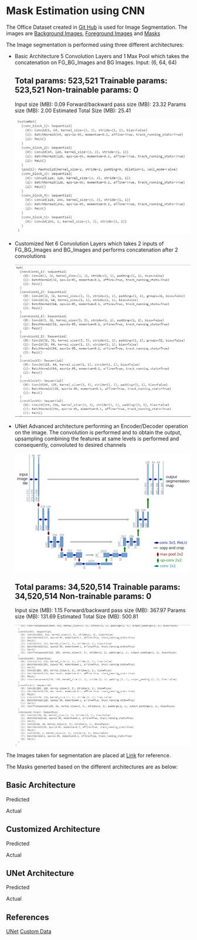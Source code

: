 # Mask Estimation using CNN

The Office Dataset created in [Git Hub](https://github.com/Anjalichimnani/EVA4_Custom_Data) is used for Image Segmentation. The images are [Background Images](https://github.com/Anjalichimnani/EVA4_Custom_Data/blob/master/reference_images/bg_images.png), [Foreground Images](https://github.com/Anjalichimnani/EVA4_Custom_Data/blob/master/reference_images/fg_images.png) and [Masks](https://github.com/Anjalichimnani/EVA4_Custom_Data/blob/master/reference_images/mask_images.png)

The Image segmentation is performed using three different architectures: 
* Basic Architecture
    5 Convolution Layers and 1 Max Pool which takes the concatenation on FG_BG_Images and BG Images. Input: (6, 64, 64)
    
    Total params: 523,521
    Trainable params: 523,521
    Non-trainable params: 0
    ----------------------------------------------------------------
    Input size (MB): 0.09
    Forward/backward pass size (MB): 23.32
    Params size (MB): 2.00
    Estimated Total Size (MB): 25.41
    
    ![Customized Net](https://github.com/Anjalichimnani/CNN_Mask_Estimation/blob/master/reference/Basic_Net_Parameters.PNG)

* Customized Net 
    6 Convolution Layers which takes 2 inputs of FG_BG_Images and BG_Images and performs concatenation after 2 convolutions
    
    ![Customized Net](https://github.com/Anjalichimnani/CNN_Mask_Estimation/blob/master/reference/Customized_Net_Parameters.PNG)
    
* UNet
    Advanced architecture performing an Encoder/Decoder operation on the image. The convolution is performed and to obtain the output, upsampling combining the features at same levels is performed and consequently, convoluted to desired channels
    
    ![UNet](https://github.com/Anjalichimnani/CNN_Mask_Estimation/blob/master/reference/u-net-architecture.png)
    
    Total params: 34,520,514
    Trainable params: 34,520,514
    Non-trainable params: 0
    ----------------------------------------------------------------
    Input size (MB): 1.15
    Forward/backward pass size (MB): 367.97
    Params size (MB): 131.69
    Estimated Total Size (MB): 500.81
    
    ![UNet Parameters](https://github.com/Anjalichimnani/CNN_Mask_Estimation/blob/master/reference/UNet_Parameters.PNG)
    
    
The Images taken for segmentation are placed at [Link](https://github.com/Anjalichimnani/CNN_Mask_Estimation/tree/master/reference) for reference. 
    
The Masks generted based on the different architectures are as below: 

## Basic Architecture
Predicted

Actual

## Customized Architecture
Predicted

Actual

## UNet Architecture
Predicted

Actual

## References
[UNet](https://towardsdatascience.com/u-net-b229b32b4a71)
[Custom Data](https://github.com/Anjalichimnani/EVA4_Custom_Data)